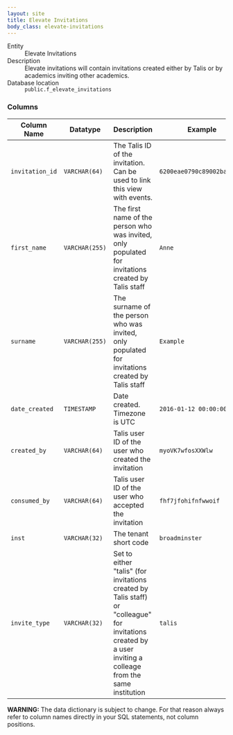```yaml
---
layout: site
title: Elevate Invitations
body_class: elevate-invitations
---
```


<dl>
  <dt>Entity</dt>
  <dd>Elevate Invitations</dd>

  <dt>Description</dt>
  <dd>Elevate invitations will contain invitations created either by Talis or by academics inviting other academics.</dd>

  <dt>Database location</dt>
  <dd><code>public.f_elevate_invitations</code></dd>
</dl>


### Columns

| Column Name | Datatype | Description  | Example
| --- | --- | --- | ---------- | 
| `invitation_id` | `VARCHAR(64)` | The Talis ID of the invitation. Can be used to link this view with events. | `6200eae0790c89002bac4bd3` |
| `first_name`|`VARCHAR(255)` | The first name of the person who was invited, only populated for invitations created by Talis staff | `Anne` | 
| `surname`|`VARCHAR(255)` | The surname of the person who was invited, only populated for invitations created by Talis staff | `Example` | 
| `date_created` | `TIMESTAMP` | Date created. Timezone is UTC | `2016-01-12 00:00:00.0` |
| `created_by` | `VARCHAR(64)` | Talis user ID of the user who created the invitation | `myoVK7wfosXXWlw` |
| `consumed_by` | `VARCHAR(64)` | Talis user ID of the user who accepted the invitation | `fhf7jfohifnfwwoif` |
| `inst` | `VARCHAR(32)` | The tenant short code | `broadminster` |
| `invite_type` | `VARCHAR(32)` | Set to either "talis" (for invitations created by Talis staff) or "colleague" for invitations created by a user inviting a colleage from the same institution | `talis` |


**WARNING:** The data dictionary is subject to change. For that reason always refer to column names directly in your SQL statements, not column positions.
